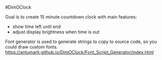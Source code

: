 #DimOClock

Goal is to create 15 minute countdown clock with main features:

* show time left until end
* adjust display brightness when time is out

Font generator is used to generate strings to copy to source code, so you could draw custom fonts.
https://antumark.github.io/DimOClock/Font_Script_Generator/index.html

